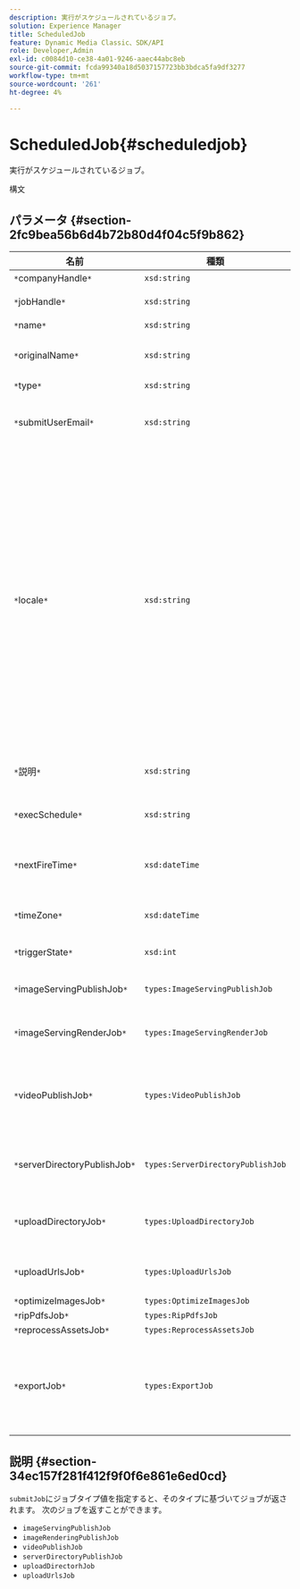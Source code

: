 ```yaml
---
description: 実行がスケジュールされているジョブ。
solution: Experience Manager
title: ScheduledJob
feature: Dynamic Media Classic、SDK/API
role: Developer,Admin
exl-id: c0084d10-ce38-4a01-9246-aaec44abc8eb
source-git-commit: fcda99340a18d5037157723bb3bdca5fa9df3277
workflow-type: tm+mt
source-wordcount: '261'
ht-degree: 4%

---
```


# ScheduledJob{#scheduledjob}

実行がスケジュールされているジョブ。

構文

## パラメータ {#section-2fc9bea56b6d4b72b80d4f04c5f9b862}

| 名前 | 種類 | 説明 |
|---|---|---|
| `*`companyHandle`*` | `xsd:string` | 会社の担当。 |
| `*`jobHandle`*` | `xsd:string` | スケジュール済みジョブの処理。 |
| `*`name`*` | `xsd:string` | ジョブ名. |
| `*`originalName`*` | `xsd:string` | スケジュール済みジョブの元の名前。 |
| `*`type`*` | `xsd:string` | ジョブタイプ。 |
| `*`submitUserEmail`*` | `xsd:string` | ジョブをスケジュールしたユーザーの電子メールアドレス。 |
| `*`locale`*` | `xsd:string` | ジョブログの詳細と電子メールのローカライゼーションに使用するロケールです。 ロケールは`<language_code>[- <country_code>]`と指定し、言語コードはISO-639で指定された小文字、2文字のコードで、オプションの国コードはISO-3166で指定された大文字、2文字のコードです。 例えば、英語（米国）のロケール文字列は次のようになります。`en-US`. |
| `*`説明`*` | `xsd:string` | `submitJob`で最初に指定されたジョブの説明。 |
| `*`execSchedule`*` | `xsd:string` | ジョブの実行がスケジュールされている場合。 |
| `*`nextFireTime`*` | `xsd:dateTime` | ジョブが実行される日付、時刻およびタイムゾーン。 |
| `*`timeZone`*` | `xsd:dateTime` | スケジュール済みジョブのタイムゾーン。 |
| `*`triggerState`*` | `xsd:int` | ジョブのトリガー状態の選択。 |
| `*`imageServingPublishJob`*` | `types:ImageServingPublishJob` | 画像サービング公開ジョブのジョブの詳細。 |
| `*`imageServingRenderJob`*` | `types:ImageServingRenderJob` | 画像レンダリングジョブのジョブの詳細。 |
| `*`videoPublishJob`*` | `types:VideoPublishJob` | ビデオ公開ジョブのジョブの詳細。 [VideoPublishJob](https://experienceleague.adobe.com/docs/dynamic-media-developer-resources/image-production-api/data-types/r-scheduled-job.html)を参照してください。 |
| `*`serverDirectoryPublishJob`*` | `types:ServerDirectoryPublishJob` | サーバーディレクトリ公開ジョブのジョブの詳細。 |
| `*`uploadDirectoryJob`*` | `types:UploadDirectoryJob` | アップロードディレクトリジョブのジョブの詳細。 |
| `*`uploadUrlsJob`*` | `types:UploadUrlsJob` | アップロードURLジョブのジョブの詳細。 |
| `*`optimizeImagesJob`*` | `types:OptimizeImagesJob` |  |
| `*`ripPdfsJob`*` | `types:RipPdfsJob` |  |
| `*`reprocessAssetsJob`*` | `types:ReprocessAssetsJob` |  |
| `*`exportJob`*` | `types:ExportJob` | 以前にアップロードしたファイルの承認済み書き出しを許可する。 [Export Job](https://experienceleague.adobe.com/docs/dynamic-media-developer-resources/image-production-api/data-types/r-scheduled-job.html)を参照してください。 |

## 説明 {#section-34ec157f281f412f9f0f6e861e6ed0cd}

`submitJob`にジョブタイプ値を指定すると、そのタイプに基づいてジョブが返されます。 次のジョブを返すことができます。

* `imageServingPublishJob`
* `imageRenderingPublishJob`
* `videoPublishJob`
* `serverDirectoryPublishJob`
* `uploadDirectorhJob`
* `uploadUrlsJob`
